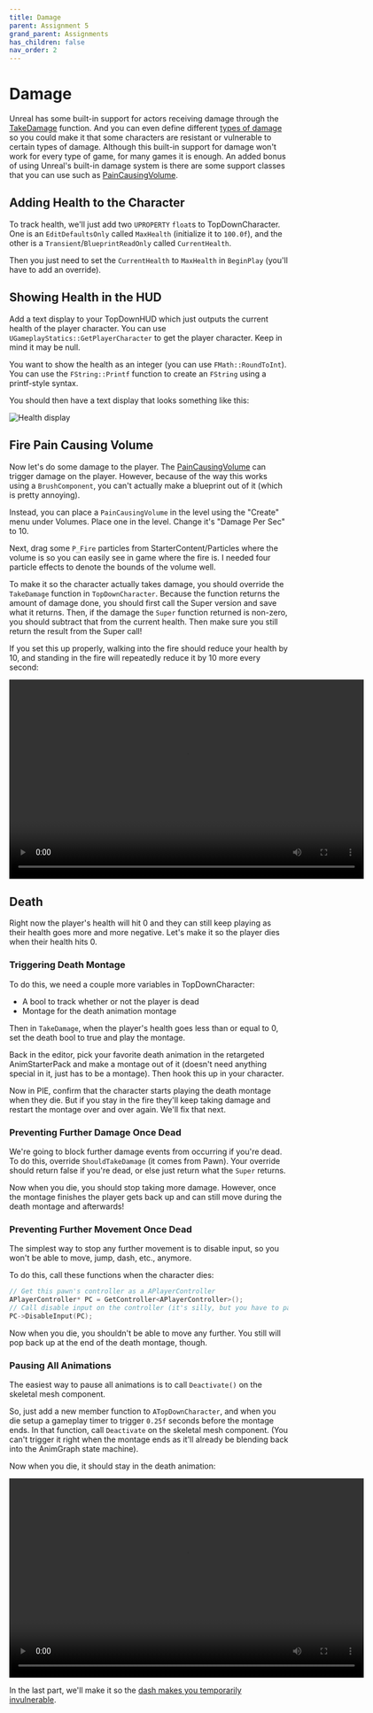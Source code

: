 ```yaml
---
title: Damage
parent: Assignment 5
grand_parent: Assignments
has_children: false
nav_order: 2
---
```


# Damage

Unreal has some built-in support for actors receiving damage through the [TakeDamage](https://docs.unrealengine.com/5.0/en-US/API/Runtime/Engine/GameFramework/AActor/TakeDamage/) function. And you can even define different [types of damage](https://docs.unrealengine.com/5.0/en-US/API/Runtime/Engine/GameFramework/UDamageType/) so you could make it that some characters are resistant or vulnerable to certain types of damage. Although this built-in support for damage won't work for every type of game, for many games it is enough. An added bonus of using Unreal's built-in damage system is there are some support classes that you can use such as [PainCausingVolume](https://docs.unrealengine.com/4.26/en-US/API/Runtime/Engine/GameFramework/APainCausingVolume/).

## Adding Health to the Character

To track health, we'll just add two `UPROPERTY` `float`s to TopDownCharacter. One is an `EditDefaultsOnly` called `MaxHealth` (initialize it to `100.0f`), and the other is a `Transient`/`BlueprintReadOnly` called `CurrentHealth`.

Then you just need to set the `CurrentHealth` to `MaxHealth` in `BeginPlay` (you'll have to add an override).

## Showing Health in the HUD

Add a text display to your TopDownHUD which just outputs the current health of the player character. You can use `UGameplayStatics::GetPlayerCharacter` to get the player character. Keep in mind it may be null.

You want to show the health as an integer (you can use `FMath::RoundToInt`). You can use the `FString::Printf` function to create an `FString` using a printf-style syntax.

You should then have a text display that looks something like this:

![Health display](images/05/health.png)

## Fire Pain Causing Volume

Now let's do some damage to the player. The [PainCausingVolume](https://docs.unrealengine.com/5.0/en-US/API/Runtime/Engine/GameFramework/APainCausingVolume/) can trigger damage on the player. However, because of the way this works using a `BrushComponent`, you can't actually make a blueprint out of it (which is pretty annoying).

Instead, you can place a `PainCausingVolume` in the level using the "Create" menu under Volumes. Place one in the level. Change it's "Damage Per Sec" to 10.

Next, drag some `P_Fire` particles from StarterContent/Particles where the volume is so you can easily see in game where the fire is. I needed four particle effects to denote the bounds of the volume well.

To make it so the character actually takes damage, you should override the `TakeDamage` function in `TopDownCharacter`. Because the function returns the amount of damage done, you should first call the Super version and save what it returns. Then, if the damage the `Super` function returned is non-zero, you should subtract that from the current health. Then make sure you still return the result from the Super call!

If you set this up properly, walking into the fire should reduce your health by 10, and standing in the fire will repeatedly reduce it by 10 more every second:

<video style="display:block; margin: 0 auto;" width="640" height="360" controls>
  <source src="assets/FireDamage.mp4" type="video/mp4">
</video>

## Death

Right now the player's health will hit 0 and they can still keep playing as their health goes more and more negative. Let's make it so the player dies when their health hits 0.

### Triggering Death Montage

To do this, we need a couple more variables in TopDownCharacter:

- A bool to track whether or not the player is dead
- Montage for the death animation montage

Then in `TakeDamage`, when the player's health goes less than or equal to 0, set the death bool to true and play the montage.

Back in the editor, pick your favorite death animation in the retargeted AnimStarterPack and make a montage out of it (doesn't need anything special in it, just has to be a montage). Then hook this up in your character.

Now in PIE, confirm that the character starts playing the death montage when they die. But if you stay in the fire they'll keep taking damage and restart the montage over and over again. We'll fix that next.

### Preventing Further Damage Once Dead

We're going to block further damage events from occurring if you're dead. To do this, override `ShouldTakeDamage` (it comes from Pawn). Your override should return false if you're dead, or else just return what the `Super` returns.

Now when you die, you should stop taking more damage. However, once the montage finishes the player gets back up and can still move during the death montage and afterwards!

### Preventing Further Movement Once Dead

The simplest way to stop any further movement is to disable input, so you won't be able to move, jump, dash, etc., anymore.

To do this, call these functions when the character dies:

```c++
// Get this pawn's controller as a APlayerController
APlayerController* PC = GetController<APlayerController>();
// Call disable input on the controller (it's silly, but you have to pass in itself)
PC->DisableInput(PC);
```

Now when you die, you shouldn't be able to move any further. You still will pop back up at the end of the death montage, though.

### Pausing All Animations

The easiest way to pause all animations is to call `Deactivate()` on the skeletal mesh component.

So, just add a new member function to `ATopDownCharacter`, and when you die setup a gameplay timer to trigger `0.25f` seconds before the montage ends. In that function, call `Deactivate` on the skeletal mesh component. (You can't trigger it right when the montage ends as it'll already be blending back into the AnimGraph state machine).

Now when you die, it should stay in the death animation:

<video style="display:block; margin: 0 auto;" width="640" height="360" controls>
  <source src="assets/Death.mp4" type="video/mp4">
</video>

In the last part, we'll make it so the [dash makes you temporarily invulnerable](05-03.html).

